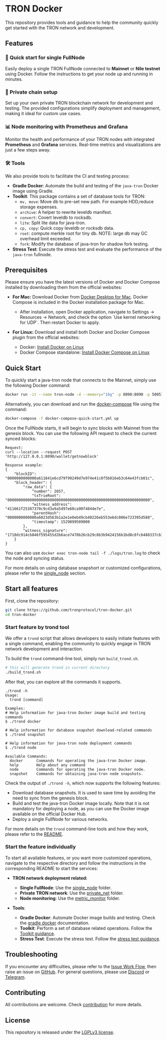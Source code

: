# TRON Docker

This repository provides tools and guidance to help the community quickly get started with the TRON network and development.

## Features

### 🚀 Quick start for single FullNode
Easily deploy a single TRON FullNode connected to **Mainnet** or **Nile testnet** using Docker. Follow the instructions to get your node up and running in minutes.

### 🔗 Private chain setup
Set up your own private TRON blockchain network for development and testing. The provided configurations simplify deployment and management, making it ideal for custom use cases.

### 📊 Node monitoring with Prometheus and Grafana
Monitor the health and performance of your TRON nodes with integrated **Prometheus** and **Grafana** services. Real-time metrics and visualizations are just a few steps away.

### 🛠️ Tools
We also provide tools to facilitate the CI and testing process:
- **Gradle Docker**: Automate the build and testing of the `java-tron` Docker image using Gradle.
- **Toolkit**: This package contains a set of database tools for TRON:
  - `mv, move`: Move db to pre-set new path. For example HDD,reduce storage
  expenses.
  - `archive`: A helper to rewrite leveldb manifest.
  - `convert`: Covert leveldb to rocksdb.
  - `lite`: Split lite data for java-tron.
  - `cp, copy`: Quick copy leveldb or rocksdb data.
  - `root`: compute merkle root for tiny db. NOTE: large db may GC overhead
  limit exceeded.
  - `fork`: Modify the database of java-tron for shadow fork testing.
- **Stress Test**: Execute the stress test and evaluate the performance of the `java-tron` fullnode.


## Prerequisites
Please ensure you have the latest versions of Docker and Docker Compose installed by downloading them from the official websites:

- **For Mac:**
  Download Docker from [Docker Desktop for Mac](https://docs.docker.com/docker-for-mac/install/).
  Docker Compose is included in the Docker installation package for Mac.
  - After installation, open Docker application, navigate to Settings \-> Resources \-> Network, and check the option \`Use kernel networking for UDP\`. Then restart Docker to apply.

- **For Linux:**
  Download and install both Docker and Docker Compose plugin from the official websites:
  - Docker: [Install Docker on Linux](https://docs.docker.com/desktop/setup/install/linux/)
  - Docker Compose standalone: [Install Docker Compose on Linux](https://docs.docker.com/compose/install/standalone/)

## Quick Start
To quickly start a java-tron node that connects to the Mainnet, simply use the following Docker command:

```sh
docker run -it --name tron-node -d --memory="16g" -p 8090:8090 -p 50051:50051 tronprotocol/java-tron
```

Alternatively, you can download and run the [docker-compose](single_node/docker-compose-quick-start.yml) file using the command:

```sh
docker-compose -f docker-compose-quick-start.yml up
```

Once the FullNode starts, it will begin to sync blocks with Mainnet from the genesis block. You can use the following API request to check the current synced blocks:
```
Request:
curl --location --request POST 'http://127.0.0.1:8090/wallet/getnowblock'

Response example:
{
    "blockID": "0000000000000a611841e6cd79f99249d7e974e41c0f5b016eb3c64e43fcb01c",
    "block_header": {
        "raw_data": {
            "number": 2657,
            "txTrieRoot": "0000000000000000000000000000000000000000000000000000000000000000",
            "witness_address": "411661f25387370c9cd3a9a5d97e60ca90f4844e7e",
            "parentHash": "0000000000000a6023d563b1a2e1e0eb49cb40226eb553e6dc006e723395d588",
            "timestamp": 1529899509000
        },
        "witness_signature": "1710dc914cb846f595455d2b6ace7470b26cb29c8b3b9424156b1bd8c6fc6488337cb12b5a2e72e4e8d70838e927e0fb4f2c787dc6ad2d6eaf28314c2f75b73300"
    }
}

```
You can also use `docker exec tron-node tail -f ./logs/tron.log` to check the node and syncing status.

For more details on using database snapshort or customized configurations, please refer to the [single_node](single_node/README.md) section.

## Start all features
First, clone the repository:

```sh
git clone https://github.com/tronprotocol/tron-docker.git
cd tron-docker
```

### Start feature by trond tool
We offer a `trond` script that allows developers to easily initiate features with a single command, enabling the community to quickly engage in TRON network development and interaction.

To build the `trond` command-line tool, simply run `build_trond.sh`.
```sh
# this will generate trond in current directory
./build_trond.sh
```
After that, you can explore all the commands it supports.
```
./trond -h
Usage:
  trond [command]

Examples:
# Help information for java-tron Docker image build and testing commands
$ ./trond docker

# Help information for database snapshot download-related commands
$ ./trond snapshot

# Help information for java-tron node deployment commands
$ ./trond node

Available Commands:
  docker      Commands for operating the java-tron Docker image.
  help        Help about any command
  node        Commands for operating the java-tron Docker node.
  snapshot    Commands for obtaining java-tron node snapshots.
```
Check the output of `./trond -h`, which now supports the following features:
- Download database snapshots. It is used to save time by avoiding the need to sync from the genesis block.
- Build and test the java-tron Docker image locally. Note that it is not mandatory for deploying a node, as you can use the Docker image available on the official Docker Hub.
- Deploy a single FullNode for various networks.

For more details on the `trond` command-line tools and how they work, please refer to the [README](./tools/trond/README.md).

### Start the feature individually
To start all available features, or you want more customized operations, navigate to the respective directory and follow the instructions in the corresponding README to start the services:
- **TRON network deployment related:**
   - **Single FullNode**: Use the [single_node](./single_node) folder.
   - **Private TRON network**: Use the [private_net](./private_net) folder.
   - **Node monitoring**: Use the [metric_monitor](./metric_monitor) folder.

- **Tools**:
   - **Gradle Docker**: Automate Docker image builds and testing. Check the [gradle docker](./tools/docker/README.md) documentation.
   - **Toolkit**: Perform a set of database related operations. Follow the [Toolkit guidance](./tools/toolkit/README.md).
   - **Stress Test**: Execute the stress test. Follow the [stress test guidance](./tools/stress_test/README.md).

## Troubleshooting
If you encounter any difficulties, please refer to the [Issue Work Flow](https://tronprotocol.github.io/documentation-en/developers/issue-workflow/#issue-work-flow), then raise an issue on [GitHub](https://github.com/tronprotocol/tron-docker/issues). For general questions, please use [Discord](https://discord.gg/cGKSsRVCGm) or [Telegram](https://t.me/TronOfficialDevelopersGroupEn).

## Contributing

All contributions are welcome. Check [contribution](CONTRIBUTING.md) for more details.

## License

This repository is released under the [LGPLv3 license](https://github.com/tronprotocol/tron-docker/blob/main/LICENSE).
